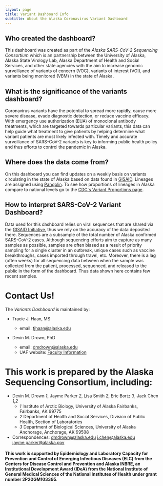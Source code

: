 ```yaml
---
layout: page
title: Variant Dashboard Info
subtitle: About the Alaska Coronavirus Variant Dashboard
---
```

## Who created the dashboard?
This dashboard was created as part of the *Alaska SARS-CoV-2 Sequencing Consortium* which is an partnership between the University of Alaska, Alaska State Virology Lab, Alaska Department of Health and Social Services, and other state agencies with the aim to increase genomic surveillance of variants of concern (VOC), variants of interest (VOI), and variants being monitored (VBM) in the state of Alaska. 

## What is the significance of the variants dashboard?
Coronavirus variants have the potential to spread more rapidly, cause more severe disease, evade diagnostic detection, or reduce vaccine efficacy. With emergency use authorization (EUA) of monoclonal antibody treatments, which are targeted towards particular variants, this data can help guide what treatment to give patients by helping determine what variant patients are most likely infected with. Timely and accurate surveillance of SARS-CoV-2 variants is key to informing public health policy and thus efforts to control the pandemic in Alaska.

## Where does the data come from?
On this dashboard you can find updates on a weekly basis on variants circulating in the state of Alaska based on data found in [GISAID](https://www.gisaid.org/).  Lineages are assigned using [Pangolin](https://cov-lineages.org/resources/pangolin.html).  To see how proportions of lineages in Alaska compare to national levels go to the [CDC's Variant Proportions page](https://covid.cdc.gov/covid-data-tracker/#variant-proportions).

## How to interpret SARS-CoV-2 Variant Dashboard?
Data used for this dashboard relies on viral sequences that are shared via the [GISAID Initiative](https://www.gisaid.org/), thus we rely on the accuracy of the data deposited there. Sequences are a subsample of the total number of Alaska confirmed SARS-CoV-2 cases.  Although sequencing efforts aim to capture as many samples as possible, samples are often biased as a result of priority sampling for a single cluster in an outbreak, unique cases such as vaccine breakthroughs, cases imported through travel, etc. Moreover, there is a lag (often weeks) for all sequencing data between when the sample was collected from the patient, processed, sequenced, and released to the public in the form of the dashboard.  Thus data shown here contains few recent samples.
 

# Contact Us!
The *Variants Dashboard* is maintained by:
  - Tracie J. Haan, MS
    - email: tjhaan@alaska.edu

  - Devin M. Drown, PhD
    - email: dmdrown@alaska.edu
    - UAF website: [Faculty Information](https://www.uaf.edu/bw/about/faculty.php?who=Drown_Devin)

# This work is prepared by the Alaska Sequencing Consortium, including:
  - Devin M. Drown *1*, Jayme Parker *2*, Lisa Smith *2*, Eric Bortz *3*, Jack Chen *1,2*
    - *1* Institute of Arctic Biology, University of Alaska Fairbanks, Fairbanks, AK 99775
    - *2* Department of Health and Social Services, Division of Public Health, Section of Laboratories
    - *3* Department of Biological Sciences, University of Alaska Anchorage, Anchorage, AK 99508
  - Correspondences: dmdrown@alaska.edu j.chen@alaska.edu jayme.parker@alaska.gov

    
#### This work is supported by Epidemiology and Laboratory Capacity for Prevention and Control of Emerging Infectious Diseases (ELC) from the Centers for Disease Control and Prevention and Alaska INBRE, an Institutional Development Award (IDeA) from the National Institute of General Medical Sciences of the National Institutes of Health under grant number 2P20GM103395. 
